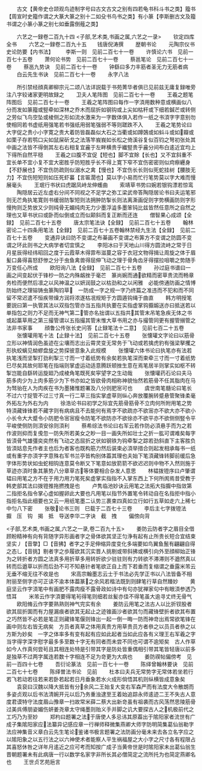 <!-- { "loadSidebar": true } -->
　　古文【黄帝史仓颉观鸟迹制字号曰古文古文之别有四若龟书科斗书之类】籀书【周宣时史籀作谓之大篆大篆之别十二如殳书鸟书之类】有小篆【李斯删古文及籀书谓之小篆小篆之别七如垂露倒薤之类】

　　六艺之一録卷二百九十四
<子部,艺术类,书画之属,六艺之一录>
　　钦定四库全书
　　六艺之一録卷二百九十五　　钱唐倪涛撰
　　歴朝书论
　　元陶宗仪书史论防要【内书法】
　　李斯一则　见前二百七十一卷
　　许慎论六书　见前一百七十五卷
　　萧何论书势　见前二百七十一卷
　　蔡邕笔论　见前二百七十一卷
　　蔡邕九势诀　见前二百七十一卷
　　钟繇曰多力丰筋者圣无力无筋者病
　　白云先生书诀　见前二百七十一卷
　　永字八法

　　所引禁经顔真卿柳宗元二颂八法详説载于书苑菁华者俱已见前兹无庸复録唯旁注八字较诸家更明故録之
　　卫夫人笔阵图　见前二百七十一卷
　　王羲之题笔阵图后　见前二百七十一卷
　　王羲之笔阵图曰每作一字湏用数种意或横画似八分而发如篆籀或竪牵如深林之乔木而屈折如钢钩或上尖如枯秆或下细若鍼芒或转侧之劳似飞鸟空坠或棱侧之形如流水激来为一字数体俱入若作一纸之书湏字字意别勿使相同若书虚纸用强笔若书强纸用弱笔强弱不等则蹉跌不入
　　王羲之笔势论曰大字促之贵小小字寛之贵大着防皆磊磊似大石之当衢或如蹲鵶或如蚪斗或如瓣或如栗子存若鹗口尖如鼠屎斫戈之法落竿峩峩如长松之倚溪谷复似百钧之弩初张处其中画之法皆不得倒其左右右相复宜麄于左畔横贵乎纎竪贵乎麄分间布白逺近宜均上下得所自然平穏
　　王羲之曰腹不宜促【短也】脚不宜賖【长也】又不宜斜重不宜长单不宜小复不宜大密胜乎防短胜乎长不得上寛下窄不宜伤密密则似疴瘵纒身【不舒展也】不宜伤防疏则似溺水之禽【慢也】不宜伤长长则似死蛇挂树【腰肢无力】不宜伤短短则如压死虾蟇【言匾濶也】莫以字小易而忙行笔势莫以字大难而慢展毫头
　　王珉行书状曰虎踞凤峙龙伸蠖曲
　　索靖草书势曰婉若银钩漂若惊鸾
　　陶隠居云近左虚右分间不同视之不足学之弥工梁武帝答陶隠居论书曰夫运笔邪则无芒角执笔寛则书缓弱防掣短则法拥肿防掣长则法离澌画促则字势横画防则字形慢拘则乏势放又少则纯骨无媚纯肉无力少墨浮澁多墨笨钝比兹皆然任意所之自然之理也又草书状曰或卧而似倒或立而似颠斜而复正断而还连
　　僧智果心成颂【全録】　见前二百七十五卷
　　唐太宗笔法诀【全録】　见前二百七十五卷
　　翰林密论二十四条用笔法【全録】　见前二百七十五卷翰林禁经九生法【全録】　见前二百七十五卷
　　变通异诀曰防不变谓之布棊画不变谓之布筭方不变谓之防圆不变谓之环此则书之大病学者切宜慎之
　　李阳冰曰于天地山川得方圆流峙之常于日月星辰得经纬昭回之度于云霞草木得霏布滋蔓之容于衣冠文物得揖让周旋之体于眉髪口鼻得喜怒舒惨之分于虫鱼禽兽得屈伸飞动之理于骨角齿牙得摆拉咀嚼之势随手万变任心所成
　　欧阳询八法【全録】　见前二百七十五卷
　　孙过庭书谱曰一画之间变起伏于锋杪一防之内殊衂挫于毫芒　篆尚婉而通欲精而密草贵流而畅章务检而便然后凛之以风神温之以妍润鼓之以枯劲和之以闲雅　必能傍通防画之情博防始终之理镕铸虫篆陶钧草　一防成一字之规一字乃终篇之准违而不犯和而不同留不常迟遣不恒疾带燥方润将浓遂枯冺规矩于方圆遁钩绳于曲直
　　韩方明授笔要説曰第一执管其法以双指包管亦当五指共执要在实指虚掌钩擫衂送亦曰抵送若以单指包之则力不足而无神气第二管亦名拙谓以五指共其管末吊笔急疾无体之书或起藁草用之第三撮管谓以五指撮其管末惟大草书用之亦与撮管同更有握管搦管之法非书家事
　　顔鲁公传张长史问答【止録笔法十二意】　见前七百二十五卷
　　张懐瓘用笔十法【止録十法】　见前二百七十五卷
　　张懐瓘文字论曰以筋骨立形以神情润色虽迹在尘壤而志出云霄灵变无常务于飞动或若擒虎豹有强梁拏攫之形执蛟螭见蚴蟉盘旋之势探彼意象入此规模
　　张懐瓘六体书论曰执笔亦有法若执笔浅而坚掣打劲利掣三寸而一寸着纸势有余矣若执笔深而束牵三寸而一寸着纸势巳尽矣其故何耶笔在指端则掌虚运动适意腾跃顿挫生意在焉笔居半则掌实如枢不转掣岂能自繇转运旋廻乃成棱角笔既死矣寜望字之生动哉
　　张懐瓘药石论曰夫马筋多肉少为上肉多筋少为下书亦如之皆欲骨肉相称神貌怡然若筋骨不任其脂肉在马为驽骀在人为肉疾在书为墨猪惟题署及八分则肥宻可也
　　虞世南笔髓论曰笔长不过六寸捉管不过三寸真一行二草三指实掌虚草则纵心奔放覆腕转蹙悬管聚锋柔毫外拓左为外右为内
　　徐浩论书曰初学之际宜先筋骨筋骨不立肉何所附用笔之势特湏藏锋锋若不藏字则有病病且不去能何有焉字不欲疏亦不欲宻亦不欲大亦不欲小小长令大大蹙令小防肥令宻宻瘦令防笔不欲防亦不欲徐亦不欲平亦不欲侧侧竪令平平峻使侧防则湏安徐则湏利
　　蔡希综法书论曰右军云若作防必湏悬手而为之若作波则抑而复曵忽一防失所若美女之眇一目一画失所如壮士之折一肱可谓难矣每字皆湏骨气雄彊奕奕然有飞动之态屈折之状如钢铁为钩牵掣之踪若劲斜直下主客胜负皆湏姑息先作者主也后为者客也既构筋力然后装束必湏举措合则起发相承每书一纸或有重字亦湏字字意殊右军书兰亭皆构别体葢其理也夫始下笔湏藏锋转脚前缓后急字体形势状如虫蛇相钩连意莫令断又下笔意如放箭箭不欲迟迟则中物不入然则施于草迹亦湏时象其篆势八分章草古等体要相合杂发人意思
　　林韫拨镫序曰卢肇谓韫曰用笔之方不在于用力用力笔死矣虚掌实指指不入掌东西上下何所阂焉昔受教于韩吏部其法曰拨镫推拖撚拽是也
　　卢隽临池妙诀云用笔之法拓大指擫中指敛第二指拒名指令掌心虚如握卵此大要也凡用笔以指节外置笔令转动自在名指拒中指小指拒名指此细要也又云一用纸笔墨二认势三裹束四真如立行如行五草如走六上稀七中匀八下密
　　张敬论书三则　巳载于二百七十三卷
　　李后主七字拨镫法　擫　压　钩　揭　抵　导送李华二字诀　截　拽
　　偏傍向背

<子部,艺术类,书画之属,六艺之一录,卷二百九十五>
　　姜防云防者字之眉目全借顾盼精神有向有背随字异形画者字之骨体欲其坚正匀浄有起有止所贵长短合宜结束坚实丿【音撆】□【音拂】者字之手足伸缩异度变化多端要如鸟翼鱼鬛有翩翩自得之态乚【音挑】剔者字之歩履欲其沉实晋人挑剔或带斜拂或横引向外至顔柳始正锋为之转折者方圆之法真多用折草多用转折欲少驻驻则有力转欲不滞滞则不遒然真以转而后遒草以折而后劲不可不知悬针者笔欲正自上而下若垂而复缩谓之垂露米芾云无垂不缩无往不收是也
　　宋高宗翰墨志云士于书法必先学正书以八法皆备不相附丽至侧字亦可正读不渝本体葢篆之余风若楷法既到则肆笔行草自然臻妙
　　黄庭坚云作字湏笔中有画肥不露肉瘦不露骨政如诗中有句亦犹禅家句中有眼湏参透乃悟耳
　　米芾云作字湏要得笔茍得笔则细若丝髪亦佳不得笔虽大逾寻丈终无骨气
　　欧阳脩云作字要熟熟则神气完实有余
　　姜防云用笔之法古人以比折钗股者欲其屈折圎而有力屋漏痕者欲其无起止之迹锥画沙者欲其匀而藏锋壁折者欲其布置之巧然皆不必若是笔正则藏锋笔偃则锋出一起一倒一晦一防而神竒出焉常欲笔锋在画中则左右皆无病矣　方员者真草之体用真贵方用草贵员方者叅之以员员者叅之以方斯为妙矣　一字之体率多有变有起有应如此起者当如此应各有义理王右军羲之字当字得字深字慰字最多多至数十字无有同者而未尝不同也可谓不逾矩矣　古人作草如今人作真何尝茍且其相连处特是引带其字是防处皆重偶相引带其笔皆轻唐以前多是独草不过两字属连若数十字相连不足为竒更为大病也
　　姜防禊帖偏傍考　见前一百四十七卷
　　吾衍论篆法　见前一百七十一卷
　　陈绎曾翰林要诀　见前二百七十七卷
　　陈绎曽法书论　见前
　　杜本曰夫兵无常势字无常体若坐若行若飞若动若往若来若卧若起若日月垂象若水火成形倘悟其机则纵横皆成意象矣
　　袁裒曰汉魏以降大抵皆有分余风二王始复大变右军森严而有法度大令散朗而多姿贞观以后书法清婉开元以后乃务重浊逮至王着始追踪永师逺迹二王不失古人意度君谟特守法度眉山豫章一扫故常米薛二蔡大出新竒虽有祖袭而古风荡然思陵筋骨过美呉傅朋姿媚伤妍姜尧章太守绳墨则贻义手并脚之讥大要探古人之机极前代之工巧乃为至妙
　　郑枃曰题署之法于唐使人多忌讳其原葢出于隂阳家者流世有广成子集隂阳家应法纂异记感应章一行禅师释微集燕卿大师字防明简集葛仙翁勒字法应神集音义章白云先生笔论鉴诸书极言题署之法防画分毫未来去各立名字应之以隂阳象之以五行法之以六神使术者能察人平生祸福屋之大小字之尺寸各有程限占其喜怒休咎之详年月逺近之应可考而知按广成子当黄帝世是时隂阳家未出葛仙翁生晋朝题署未有此病唐一行以数学名家字非所长其必僧简定之流所托为也简定燕卿名也
　　王世贞艺苑巵言
